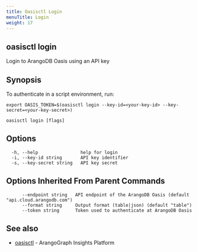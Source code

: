 ```yaml
---
title: Oasisctl Login
menuTitle: Login
weight: 17
---
```

## oasisctl login

Login to ArangoDB Oasis using an API key

## Synopsis
To authenticate in a script environment, run:
	
	export OASIS_TOKEN=$(oasisctl login --key-id=<your-key-id> --key-secret=<your-key-secret>)


```
oasisctl login [flags]
```

## Options
```
  -h, --help                help for login
  -i, --key-id string       API key identifier
  -s, --key-secret string   API key secret
```

## Options Inherited From Parent Commands
```
      --endpoint string   API endpoint of the ArangoDB Oasis (default "api.cloud.arangodb.com")
      --format string     Output format (table|json) (default "table")
      --token string      Token used to authenticate at ArangoDB Oasis
```

## See also
* [oasisctl](options.md)	 - ArangoGraph Insights Platform

